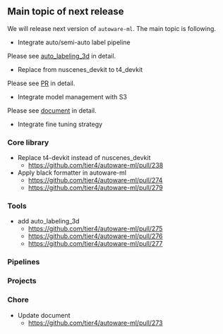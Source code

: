 ## Main topic of next release

We will release next version of `autoware-ml`.
The main topic is following.

- Integrate auto/semi-auto label pipeline

Please see [auto_labeling_3d](https://github.com/tier4/autoware-ml/tree/main/tools/auto_labeling_3d) in detail.

- Replace from nuscenes_devkit to t4_devkit

Please see [PR](https://github.com/tier4/autoware-ml/pull/238) in detail.

- Integrate model management with S3

Please see [document](https://github.com/tier4/autoware-ml/blob/main/docs/design/architecture_s3.md) in detail.

- Integrate fine tuning strategy

### Core library

- Replace t4-devkit instead of nuscenes_devkit
  - https://github.com/tier4/autoware-ml/pull/238
- Apply black formatter in autoware-ml
  - https://github.com/tier4/autoware-ml/pull/274
  - https://github.com/tier4/autoware-ml/pull/279

### Tools

- add auto_labeling_3d
  - https://github.com/tier4/autoware-ml/pull/275
  - https://github.com/tier4/autoware-ml/pull/276
  - https://github.com/tier4/autoware-ml/pull/277

### Pipelines

### Projects

### Chore

- Update document
  - https://github.com/tier4/autoware-ml/pull/273
